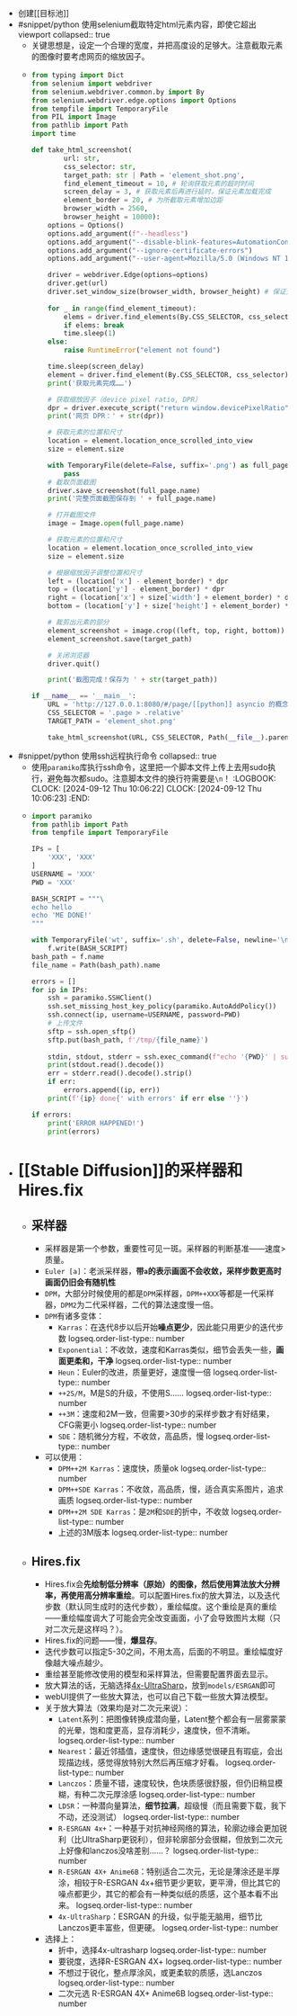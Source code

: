 - 创建[[目标池]]
- #snippet/python 使用selenium截取特定html元素内容，即使它超出viewport
  collapsed:: true
	- 关键思想是，设定一个合理的宽度，并把高度设的足够大。注意截取元素的图像时要考虑网页的缩放因子。
	- ```python
	  from typing import Dict
	  from selenium import webdriver
	  from selenium.webdriver.common.by import By
	  from selenium.webdriver.edge.options import Options
	  from tempfile import TemporaryFile
	  from PIL import Image
	  from pathlib import Path
	  import time
	  
	  def take_html_screenshot(
	          url: str,
	          css_selector: str,
	          target_path: str | Path = 'element_shot.png',
	          find_element_timeout = 10, # 轮询获取元素的超时时间
	          screen_delay = 3, # 获取元素后再进行延时，保证元素加载完成
	          element_border = 20, # 为所截取元素增加边距
	          browser_width = 2560,
	          browser_height = 10000):
	      options = Options()
	      options.add_argument(f"--headless")  
	      options.add_argument("--disable-blink-features=AutomationControlled") 
	      options.add_argument("--ignore-certificate-errors")  
	      options.add_argument("--user-agent=Mozilla/5.0 (Windows NT 10.0; Win64; x64; rv:109.0) Gecko/20100101 Firefox/115.0") 
	  
	      driver = webdriver.Edge(options=options)
	      driver.get(url)
	      driver.set_window_size(browser_width, browser_height) # 保证元素能完整地处在viewport中
	      
	      for _ in range(find_element_timeout):
	          elems = driver.find_elements(By.CSS_SELECTOR, css_selector)
	          if elems: break
	          time.sleep(1)
	      else:
	          raise RuntimeError("element not found")
	  
	      time.sleep(screen_delay)
	      element = driver.find_element(By.CSS_SELECTOR, css_selector)
	      print('获取元素完成……')
	  
	      # 获取缩放因子（device pixel ratio, DPR）
	      dpr = driver.execute_script("return window.devicePixelRatio")
	      print('网页 DPR：' + str(dpr))
	  
	      # 获取元素的位置和尺寸
	      location = element.location_once_scrolled_into_view
	      size = element.size
	  
	      with TemporaryFile(delete=False, suffix='.png') as full_page:
	          pass
	      # 截取页面截图
	      driver.save_screenshot(full_page.name)
	      print('完整页面截图保存到 ' + full_page.name)
	  
	      # 打开截图文件
	      image = Image.open(full_page.name)
	  
	      # 获取元素的位置和尺寸
	      location = element.location_once_scrolled_into_view
	      size = element.size
	  
	      # 根据缩放因子调整位置和尺寸
	      left = (location['x'] - element_border) * dpr
	      top = (location['y'] - element_border) * dpr
	      right = (location['x'] + size['width'] + element_border) * dpr
	      bottom = (location['y'] + size['height'] + element_border) * dpr
	  
	      # 裁剪出元素的部分
	      element_screenshot = image.crop((left, top, right, bottom))
	      element_screenshot.save(target_path)
	  
	      # 关闭浏览器
	      driver.quit()
	  
	      print('截图完成！保存为 ' + str(target_path))
	  
	  if __name__ == '__main__':
	      URL = 'http://127.0.0.1:8080/#/page/[[python]] asyncio 的概念和基本使用'
	      CSS_SELECTOR = '.page > .relative'
	      TARGET_PATH = 'element_shot.png'
	  
	      take_html_screenshot(URL, CSS_SELECTOR, Path(__file__).parent / 'hello.png')
	  ```
- #snippet/python 使用ssh远程执行命令
  collapsed:: true
	- 使用`paramiko`库执行ssh命令，这里把一个脚本文件上传上去用sudo执行，避免每次都sudo。注意脚本文件的换行符需要是`\n`！
	  :LOGBOOK:
	  CLOCK: [2024-09-12 Thu 10:06:22]
	  CLOCK: [2024-09-12 Thu 10:06:23]
	  :END:
	- ```python
	  import paramiko
	  from pathlib import Path
	  from tempfile import TemporaryFile
	  
	  IPs = [
	      'XXX', 'XXX'
	  ]
	  USERNAME = 'XXX'
	  PWD = 'XXX'
	  
	  BASH_SCRIPT = """\
	  echo hello
	  echo 'ME DONE!'
	  """
	  
	  with TemporaryFile('wt', suffix='.sh', delete=False, newline='\n') as f:
	      f.write(BASH_SCRIPT)
	  bash_path = f.name
	  file_name = Path(bash_path).name
	  
	  errors = []
	  for ip in IPs:
	      ssh = paramiko.SSHClient()
	      ssh.set_missing_host_key_policy(paramiko.AutoAddPolicy())
	      ssh.connect(ip, username=USERNAME, password=PWD)
	      # 上传文件
	      sftp = ssh.open_sftp()
	      sftp.put(bash_path, f'/tmp/{file_name}')
	      
	      stdin, stdout, stderr = ssh.exec_command(f"echo '{PWD}' | sudo -S -p '' bash '/tmp/{file_name}'")
	      print(stdout.read().decode())
	      err = stderr.read().decode().strip()
	      if err:
	          errors.append((ip, err))
	      print(f'{ip} done{' with errors' if err else ''}')
	  
	  if errors:
	      print('ERROR HAPPENED!')
	      print(errors)
	  
	  ```
- # [[Stable Diffusion]]的采样器和Hires.fix
	- ## 采样器
		- 采样器是第一个参数，重要性可见一斑。采样器的判断基准——速度>质量。
		- `Euler [a]`：老派采样器，**带`a`的表示画面不会收敛，采样步数更高时画面仍旧会有随机性**
		- `DPM`，大部分时候使用的都是`DPM`采样器，`DPM++XXX`等都是一代采样器，`DPM2`为二代采样器，二代的算法速度慢一倍。
		- `DPM`有诸多变体：
			- `Karras`：在迭代8步以后开始**噪点更少**，因此能只用更少的迭代步数
			  logseq.order-list-type:: number
			- `Exponential`：不收敛，速度和Karras类似，细节会丢失一些，**画面更柔和，干净**
			  logseq.order-list-type:: number
			- `Heun`：Euler的改进，质量更好，速度慢一倍
			  logseq.order-list-type:: number
			- `++2S/M`，M是S的升级，不使用S……
			  logseq.order-list-type:: number
			- `++3M`：速度和2M一致，但需要>30步的采样步数才有好结果，CFG需更小
			  logseq.order-list-type:: number
			- `SDE`：随机微分方程，不收敛，高品质，慢
			  logseq.order-list-type:: number
		- 可以使用：
			- `DPM++2M Karras`：速度快，质量ok
			  logseq.order-list-type:: number
			- `DPM++SDE Karras`：不收敛，高品质，慢，适合真实系图片，追求画质
			  logseq.order-list-type:: number
			- `DPM++2M SDE Karras`：是`2M`和`SDE`的折中，不收敛
			  logseq.order-list-type:: number
			- 上述的3M版本
			  logseq.order-list-type:: number
	- ## Hires.fix
		- Hires.fix会**先绘制低分辨率（原始）的图像，然后使用算法放大分辨率，再使用高分辨率重绘**。可以配置Hires.fix的放大算法，以及迭代步数（默认同生成时的迭代步数），重绘幅度。这个重绘是真的重绘——重绘幅度调大了可能会完全改变画面，小了会导致图片太糊（只对二次元是这样吗？）。
		- Hires.fix的问题——慢，**爆显存**。
		- 迭代步数可以指定5-30之间，不用太高，后面的不明显。重绘幅度好像越大噪点越少。
		- 重绘甚至能修改使用的模型和采样算法，但需要配置界面去显示。
		- 放大算法的话，无脑选择[4x-UltraSharp](https://civitai.com/models/116225/4x-ultrasharp)，放到`models/ESRGAN`即可
		- webUI提供了一些放大算法，也可以自己下载一些放大算法模型。
		- 关于放大算法（效果均是对二次元来说）：
			- `Latent`系列：把图像转换成潜向量，Latent整个都会有一层雾蒙蒙的光晕，饱和度更高，显存消耗少，速度快，但不清晰。
			  logseq.order-list-type:: number
			- `Nearest`：最近邻插值，速度快，但边缘感觉很硬且有瑕疵，会出现描边线，感觉得放特别大然后再压缩才好看。
			  logseq.order-list-type:: number
			- `Lanczos`：质量不错，速度较快，色块质感很舒服，但仍旧稍显模糊，有种二次元厚涂感
			  logseq.order-list-type:: number
			- `LDSR`：一种潜向量算法，**细节拉满**，超级慢（而且需要下载，我下不动，还没测试）
			  logseq.order-list-type:: number
			- `R-ESRGAN 4x+`：一种基于对抗神经网络的算法，轮廓边缘会更加锐利（比UltraSharp更锐利），但非轮廓部分会很糊，但放到二次元上好像和lanczos没啥差别……？
			  logseq.order-list-type:: number
			- `R-ESRGAN 4X+ Anime6B`：特别适合二次元，无论是薄涂还是半厚涂，相较于R-ESRGAN 4x+细节更少更软，更平滑，但比其它的噪点都更少，其它的都会有一种类似纸的质感，这个基本看不出来。
			  logseq.order-list-type:: number
			- `4x-UltraSharp`：ESRGAN 的升级，似乎能无脑用，细节比Lanczos更丰富些，但更硬。
			  logseq.order-list-type:: number
		- 选择上：
			- 折中，选择4x-ultrasharp
			  logseq.order-list-type:: number
			- 要锐度，选择R-ESRGAN 4X+
			  logseq.order-list-type:: number
			- 不想过于锐化，整点厚涂风，或更柔软的质感，选Lanczos
			  logseq.order-list-type:: number
			- 二次元选 R-ESRGAN 4X+ Anime6B
			  logseq.order-list-type:: number